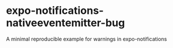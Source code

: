 # expo-notifications-nativeeventemitter-bug
A minimal reproducible example for warnings in expo-notifications

